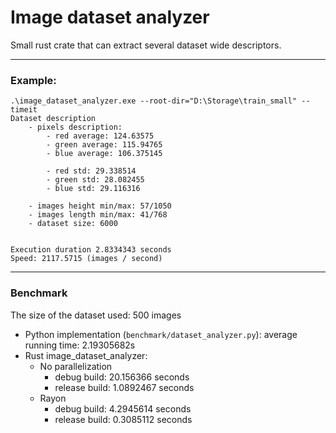 # Image dataset analyzer

Small rust crate that can extract several dataset wide descriptors.

---

### Example:
```
.\image_dataset_analyzer.exe --root-dir="D:\Storage\train_small" --timeit
Dataset description
    - pixels description:
        - red average: 124.63575
        - green average: 115.94765
        - blue average: 106.375145

        - red std: 29.338514
        - green std: 28.082455
        - blue std: 29.116316

    - images height min/max: 57/1050
    - images length min/max: 41/768
    - dataset size: 6000


Execution duration 2.8334343 seconds
Speed: 2117.5715 (images / second)
```

---
### Benchmark
The size of the dataset used: 500 images

- Python implementation (`benchmark/dataset_analyzer.py`): average running time: 2.19305682s
- Rust image_dataset_analyzer:
	- No parallelization
		- debug build: 20.156366 seconds
		- release build: 1.0892467 seconds
	- Rayon
		- debug build: 4.2945614 seconds
		- release build: 0.3085112 seconds
